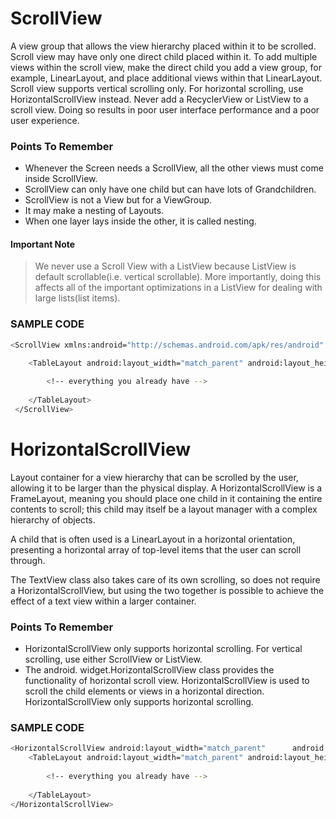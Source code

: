 # ScrollView

A view group that allows the view hierarchy placed within it to be scrolled. 
Scroll view may have only one direct child placed within it. To add multiple views within the scroll view, make the direct child you add a view group, for example, LinearLayout, and place additional views within that LinearLayout.
Scroll view supports vertical scrolling only. For horizontal scrolling, use HorizontalScrollView instead.
Never add a RecyclerView or ListView to a scroll view. Doing so results in poor user interface performance and a poor user experience.

### Points To Remember
- Whenever the Screen needs a ScrollView, all the other views must come inside ScrollView.
- ScrollView can only have one child but can have lots of Grandchildren.
- ScrollView is not a View but for a ViewGroup.
- It may make a nesting of Layouts.
- When one layer lays inside the other, it is called nesting.

#### Important Note
> We never use a Scroll View with a ListView because ListView is default scrollable(i.e. vertical scrollable). More importantly, doing this affects all of the important optimizations in a ListView for dealing with large lists(list items).

### SAMPLE CODE

```sh
<ScrollView xmlns:android="http://schemas.android.com/apk/res/android" android:layout_width="match_parent" android:layout_height="match_parent" android:fillViewport="true"> 

    <TableLayout android:layout_width="match_parent" android:layout_height="match_parent" android:stretchColumns="1">
    
        <!-- everything you already have -->
        
    </TableLayout>
 </ScrollView>
```

# HorizontalScrollView

Layout container for a view hierarchy that can be scrolled by the user, allowing it to be larger than the physical display. A HorizontalScrollView is a FrameLayout, meaning you should place one child in it containing the entire contents to scroll; this child may itself be a layout manager with a complex hierarchy of objects.

A child that is often used is a LinearLayout in a horizontal orientation, presenting a horizontal array of top-level items that the user can scroll through.

The TextView class also takes care of its own scrolling, so does not require a HorizontalScrollView, but using the two together is possible to achieve the effect of a text view within a larger container.

### Points To Remember

- HorizontalScrollView only supports horizontal scrolling. For vertical scrolling, use either ScrollView or ListView.
- The android. widget.HorizontalScrollView class provides the functionality of horizontal scroll view. HorizontalScrollView is used to scroll the child elements or views in a horizontal direction. HorizontalScrollView only supports horizontal scrolling.

### SAMPLE CODE

```sh
<HorizontalScrollView android:layout_width="match_parent"      android:layout_height="60dp" android:id="@+id/horizontalScrollView">
    <TableLayout android:layout_width="match_parent" android:layout_height="match_parent" android:stretchColumns="1">
    
        <!-- everything you already have -->
    
    </TableLayout>
</HorizontalScrollView>
```